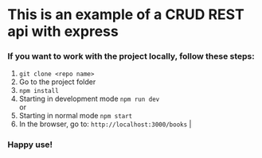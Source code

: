 # This is an example of a CRUD REST api with express

### If you want to work with the project locally, follow these steps:

1. `git clone <repo name>`
2. Go to the project folder
3. `npm install`
4. Starting in development mode `npm run dev`
   <br>or
5. Starting in normal mode `npm start`
6. In the browser, go to: `http://localhost:3000/books` |

### Happy use!
